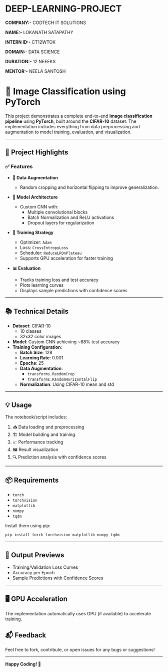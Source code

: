 # DEEP-LEARNING-PROJECT

**COMPANY:-** CODTECH IT SOLUTIONS

**NAME:-** LOKANATH SATAPATHY

**INTERN ID:-** CT12WTOK

**DOMAIN:-** DATA SCIENCE

**DURATION:-** 12 NEEEKS

**MENTOR:-** NEELA SANTOSH


# 🧠 Image Classification using PyTorch

This project demonstrates a complete end-to-end **image classification pipeline** using **PyTorch**, built around the **CIFAR-10** dataset. The implementation includes everything from data preprocessing and augmentation to model training, evaluation, and visualization.

---

## 🚀 Project Highlights

### ✅ Features

- **🔄 Data Augmentation**
  - Random cropping and horizontal flipping to improve generalization.

- **🧱 Model Architecture**
  - Custom CNN with:
    - Multiple convolutional blocks
    - Batch Normalization and ReLU activations
    - Dropout layers for regularization

- **🧪 Training Strategy**
  - Optimizer: `Adam`
  - Loss: `CrossEntropyLoss`
  - Scheduler: `ReduceLROnPlateau`
  - Supports GPU acceleration for faster training

- **📊 Evaluation**
  - Tracks training loss and test accuracy
  - Plots learning curves
  - Displays sample predictions with confidence scores

---

## 📚 Technical Details

- **Dataset**: [CIFAR-10](https://www.cs.toronto.edu/~kriz/cifar.html)
  - 10 classes
  - 32x32 color images
- **Model**: Custom CNN achieving ~88% test accuracy
- **Training Configuration**:
  - **Batch Size**: 128
  - **Learning Rate**: 0.001
  - **Epochs**: 25
  - **Data Augmentation**:
    - `transforms.RandomCrop`
    - `transforms.RandomHorizontalFlip`
  - **Normalization**: Using CIFAR-10 mean and std

---

## 💡 Usage

The notebook/script includes:

1. 📥 Data loading and preprocessing
2. 🏗 Model building and training
3. 📈 Performance tracking
4. 🖼 Result visualization
5. 🔍 Prediction analysis with confidence scores

---

## 📦 Requirements

- `torch`
- `torchvision`
- `matplotlib`
- `numpy`
- `tqdm`

Install them using pip:

```bash
pip install torch torchvision matplotlib numpy tqdm
````

---

## 📸 Output Previews

* Training/Validation Loss Curves
* Accuracy per Epoch
* Sample Predictions with Confidence Scores

---

## 🖥 GPU Acceleration

The implementation automatically uses GPU (if available) to accelerate training.


## 📬 Feedback

Feel free to fork, contribute, or open issues for any bugs or suggestions!

---

**Happy Coding! 🚀**

